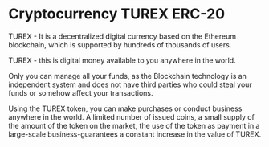 # Cryptocurrency TUREX ERC-20

TUREX - It is a decentralized digital currency based on the Ethereum blockchain, which is supported by hundreds of thousands of users.

TUREX - this is digital money available to you anywhere in the world.

Only you can manage all your funds, as the Blockchain technology is an independent system and does not have third parties who could steal your funds or somehow affect your transactions.

Using the TUREX token, you can make purchases or conduct business anywhere in the world.
A limited number of issued coins, a small supply of the amount of the token on the market, the use of the token as payment in a large-scale business-guarantees a constant increase in the value of TUREX.
